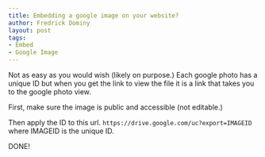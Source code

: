 ```yaml
---
title: Embedding a google image on your website?
author: Fredrick Dominy
layout: post
tags:
- Embed
- Google Image
---
```


Not as easy as you would wish (likely on purpose.) Each google photo has a unique ID but when you get the link to view the file it is a link that takes you to the google photo view. 

First, make sure the image is public and accessible (not editable.)

Then apply the ID to this url. `https://drive.google.com/uc?export=IMAGEID` where IMAGEID is the unique ID.

DONE!
